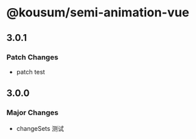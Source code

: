 # @kousum/semi-animation-vue

## 3.0.1

### Patch Changes

-   patch test

## 3.0.0

### Major Changes

-   changeSets 测试
